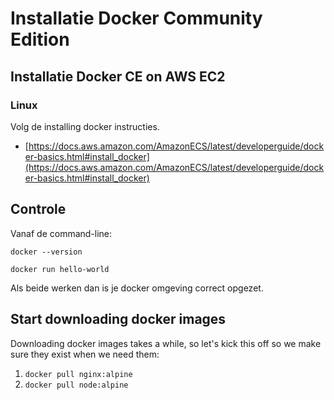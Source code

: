 Installatie Docker Community Edition
====================================

Installatie Docker CE on AWS EC2
--------------------------------

### Linux

Volg de installing docker instructies.

- [https://docs.aws.amazon.com/AmazonECS/latest/developerguide/docker-basics.html#install_docker](https://docs.aws.amazon.com/AmazonECS/latest/developerguide/docker-basics.html#install_docker)


Controle
--------

Vanaf de command-line:

`docker --version`

`docker run hello-world`

Als beide werken dan is je docker omgeving correct opgezet.


Start downloading docker images
-------------------------------

Downloading docker images takes a while, so let's kick this off so we make sure they exist when we need them:

1. `docker pull nginx:alpine`
2. `docker pull node:alpine`